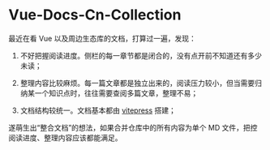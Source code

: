 # Vue-Docs-Cn-Collection

最近在看 Vue 以及周边生态库的文档，打算过一遍，发现：

1. 不好把握阅读进度。侧栏的每一章节都是闭合的，没有点开前不知道还有多少未读；

2. 整理内容比较麻烦。每一篇文章都是独立出来的，阅读压力较小，但当需要归纳某一个知识点时，往往需要查阅多篇文章，整理不易；

3. 文档结构较统一。文档基本都由 [vitepress](https://vitepress.dev/guide/what-is-vitepress) 搭建；

遂萌生出“整合文档”的想法，如果合并仓库中的所有内容为单个 MD 文件，把控阅读进度、整理内容应该都能满足。




